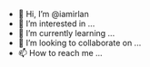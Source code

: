 - 👋 Hi, I’m @iamirlan
- 👀 I’m interested in ...
- 🌱 I’m currently learning ...
- 💞️ I’m looking to collaborate on ...
- 📫 How to reach me ...

<!---
iamirlan/iamirlan is a ✨ special ✨ repository because its `README.md` (this file) appears on your GitHub profile.
You can click the Preview link to take a look at your changes.
--->

